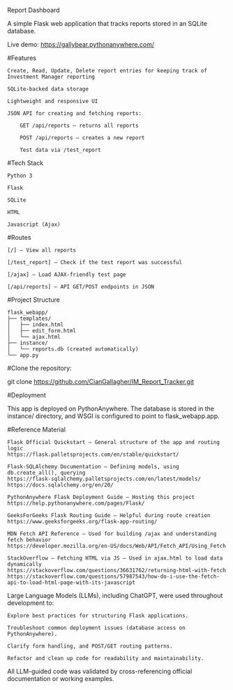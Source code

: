 Report Dashboard

A simple Flask web application that tracks reports stored in an SQLite database.

Live demo: https://gallybear.pythonanywhere.com/

#Features

    Create, Read, Update, Delete report entries for keeping track of Investment Manager reporting

    SQLite-backed data storage

    Lightweight and responsive UI

    JSON API for creating and fetching reports:

        GET /api/reports — returns all reports

        POST /api/reports — creates a new report

        Test data via /test_report

#Tech Stack

    Python 3

    Flask

    SQLite

    HTML
    
    Javascript (Ajax)

#Routes

    [/] — View all reports

    [/test_report] — Check if the test report was successful

    [/ajax] — Load AJAX-friendly test page

    [/api/reports] — API GET/POST endpoints in JSON

#Project Structure

    flask_webapp/
    ├── templates/
    │   ├── index.html
    │   ├── edit_form.html
    │   └── ajax.html
    ├── instance/
    │   └── reports.db (created automatically)
    └── app.py

#Clone the repository:

git clone https://github.com/CianGallagher/IM_Report_Tracker.git


#Deployment

This app is deployed on PythonAnywhere. The database is stored in the instance/ directory, and WSGI is configured to point to flask_webapp.app.

#Reference Material 


    Flask Official Quickstart — General structure of the app and routing logic
    https://flask.palletsprojects.com/en/stable/quickstart/

    Flask-SQLAlchemy Documentation — Defining models, using db.create_all(), querying
    https://flask-sqlalchemy.palletsprojects.com/en/latest/models/
    https://docs.sqlalchemy.org/en/20/

    PythonAnywhere Flask Deployment Guide — Hosting this project
    https://help.pythonanywhere.com/pages/Flask/

    GeeksForGeeks Flask Routing Guide — Helpful during route creation
    https://www.geeksforgeeks.org/flask-app-routing/

    MDN Fetch API Reference — Used for building /ajax and understanding fetch behavior
    https://developer.mozilla.org/en-US/docs/Web/API/Fetch_API/Using_Fetch

    StackOverflow – Fetching HTML via JS — Used in ajax.html to load data dynamically
    https://stackoverflow.com/questions/36631762/returning-html-with-fetch
    https://stackoverflow.com/questions/57987543/how-do-i-use-the-fetch-api-to-load-html-page-with-its-javascript

Large Language Models (LLMs), including ChatGPT, were used throughout development to:

    Explore best practices for structuring Flask applications.

    Troubleshoot common deployment issues (database access on PythonAnywhere).

    Clarify form handling, and POST/GET routing patterns.

    Refactor and clean up code for readability and maintainability.

All LLM-guided code was validated by cross-referencing official documentation or working examples.